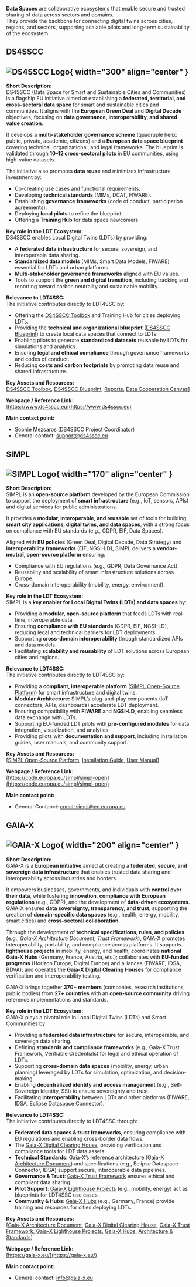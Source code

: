 **Data Spaces** are collaborative ecosystems that enable secure and trusted sharing of data across sectors and domains.  
They provide the backbone for connecting digital twins across cities, regions, and sectors, supporting scalable pilots and long-term sustainability of the ecosystem.  

## DS4SSCC

![DS4SSCC Logo](../assets/ds4sscc_logo.png){ width="300" align="center" }
---

**Short Description:**  
DS4SSCC (Data Space for Smart and Sustainable Cities and Communities) is a flagship EU initiative aimed at establishing a **federated, territorial, and cross-sectoral data space** for smart and sustainable cities and communities. It aligns with the **European Green Deal** and **Digital Decade** objectives, focusing on **data governance, interoperability, and shared value creation**.  

It develops a **multi-stakeholder governance scheme** (quadruple helix: public, private, academic, citizens) and a **European data space blueprint** covering technical, organizational, and legal frameworks. The blueprint is validated through **10–12 cross-sectoral pilots** in EU communities, using high-value datasets.  

The initiative also promotes **data reuse** and minimizes infrastructure investment by:  
- Co-creating use cases and functional requirements.  
- Developing **technical standards** (MIMs, DCAT, FIWARE).  
- Establishing **governance frameworks** (code of conduct, participation agreements).  
- Deploying **local pilots** to refine the blueprint.  
- Offering a **Training Hub** for data space newcomers.  

**Key role in the LDT Ecosystem:**  
DS4SSCC enables Local Digital Twins (LDTs) by providing:  
- A **federated data infrastructure** for secure, sovereign, and interoperable data sharing.  
- **Standardized data models** (MIMs, Smart Data Models, FIWARE) essential for LDTs and urban platforms.  
- **Multi-stakeholder governance frameworks** aligned with EU values.  
- Tools to support the **green and digital transition**, including tracking and reporting toward carbon neutrality and sustainable mobility.  

**Relevance to LDT4SSC:**  
The initiative contributes directly to LDT4SSC by:  

- Offering the [DS4SSCC Toolbox](https://toolbox.dssc.eu/) and Training Hub for cities deploying LDTs.  
- Providing the **technical and organizational blueprint** ([DS4SSCC Blueprint](https://www.ds4sscc.eu/inventory)) to create local data spaces that connect to LDTs.  
- Enabling pilots to generate **standardized datasets** reusable by LDTs for simulations and analytics.  
- Ensuring **legal and ethical compliance** through governance frameworks and codes of conduct.  
- Reducing **costs and carbon footprints** by promoting data reuse and shared infrastructure.  

**Key Assets and Resources:**  
[DS4SSCC Toolbox](https://toolbox.dssc.eu/), [DS4SSCC Blueprint](https://www.ds4sscc.eu/inventory), [Reports](https://www.ds4sscc.eu/reports), [Data Cooperation Canvas](https://inventory.ds4sscc.eu/multi-stakeholder-governance/developing-multi-stakeholder)]  

**Webpage / Reference Link:**  
[https://www.ds4sscc.eu](https://www.ds4sscc.eu)  

**Main contact point:**  
- Sophie Mezsaros (DS4SSCC Project Coordinator)  
- General contact: support@ds4sscc.eu  


## SIMPL 

![SIMPL Logo](../assets/simpl_logo.png){ width="170" align="center" }
---

**Short Description:**  
SIMPL is an **open-source platform** developed by the European Commission to support the deployment of **smart infrastructure** (e.g., IoT, sensors, APIs) and digital services for public administrations.  

It provides a **modular, interoperable, and reusable** set of tools for building **smart city applications, digital twins, and data spaces**, with a strong focus on compliance with EU standards (e.g., GDPR, EIF, Data Spaces).  

Aligned with **EU policies** (Green Deal, Digital Decade, Data Strategy) and **interoperability frameworks** (EIF, NGSI-LD), SIMPL delivers a **vendor-neutral, open-source platform** ensuring:  
- Compliance with EU regulations (e.g., GDPR, Data Governance Act).  
- Reusability and scalability of smart infrastructure solutions across Europe.  
- Cross-domain interoperability (mobility, energy, environment).  

**Key role in the LDT Ecosystem:**  
SIMPL is a **key enabler for Local Digital Twins (LDTs) and data spaces** by:  
- Providing a **modular, open-source platform** that feeds LDTs with real-time, interoperable data.  
- Ensuring **compliance with EU standards** (GDPR, EIF, NGSI-LD), reducing legal and technical barriers for LDT deployments.  
- Supporting **cross-domain interoperability** through standardized APIs and data models.  
- Facilitating **scalability and reusability** of LDT solutions across European cities and regions.  

**Relevance to LDT4SSC:**  
The initiative contributes directly to LDT4SSC by:  

- Providing a **compliant, interoperable platform** ([SIMPL Open-Source Platform](https://code.europa.eu/simpl/simpl-open)) for smart infrastructure and digital twins.  
- **Modular Architecture:** SIMPL’s plug-and-play components (IoT connectors, APIs, dashboards) accelerate LDT deployment.  
- Ensuring compatibility with **FIWARE** and **NGSI-LD**, enabling seamless data exchange with LDTs.  
- Supporting EU-funded LDT pilots with **pre-configured modules** for data integration, visualization, and analytics.  
- Providing pilots with **documentation and support**, including installation guides, user manuals, and community support.  

**Key Assets and Resources:**  
[[SIMPL Open-Source Platform](https://code.europa.eu/simpl/simpl-open), [Installation Guide](https://code.europa.eu/simpl/simpl-open/documentation/installation-guide), [User Manual](https://code.europa.eu/simpl/simpl-open/documentation/user-manual)]  

**Webpage / Reference Link:**  
[https://code.europa.eu/simpl/simpl-open](https://code.europa.eu/simpl/simpl-open)  

**Main contact point:**  
- General Contanct: cnect-simpl@ec.europa.eu  


## GAIA-X

![GAIA-X Logo](../assets/gaia_x_logo.png){ width="200" align="center" }
---

**Short Description:**  
GAIA-X is a **European initiative** aimed at creating a **federated, secure, and sovereign data infrastructure** that enables trusted data sharing and interoperability across industries and borders.  

It empowers businesses, governments, and individuals with **control over their data**, while fostering **innovation**, **compliance with European regulations** (e.g., GDPR), and the development of **data-driven ecosystems**. GAIA-X ensures **data sovereignty, transparency, and trust**, supporting the creation of **domain-specific data spaces** (e.g., health, energy, mobility, smart cities) and **cross-sectoral collaboration**.  

Through the development of **technical specifications, rules, and policies** (e.g., *Gaia-X Architecture Document, Trust Framework*), GAIA-X promotes interoperability, portability, and compliance across platforms. It supports **lighthouse projects** in mobility, energy, and health; coordinates **national Gaia-X Hubs** (Germany, France, Austria, etc.); collaborates with **EU-funded programs** (Horizon Europe, Digital Europe) and alliances (FIWARE, IDSA, BDVA); and operates the **Gaia-X Digital Clearing Houses** for compliance verification and interoperability testing.  

GAIA-X brings together **370+ members** (companies, research institutions, public bodies) from **27+ countries** with an **open-source community** driving reference implementations and standards.  

**Key role in the LDT Ecosystem:**  
GAIA-X plays a pivotal role in Local Digital Twins (LDTs) and Smart Communities by:  
- Providing a **federated data infrastructure** for secure, interoperable, and sovereign data sharing.  
- Defining **standards and compliance frameworks** (e.g., Gaia-X Trust Framework, Verifiable Credentials) for legal and ethical operation of LDTs.  
- Supporting **cross-domain data spaces** (mobility, energy, urban planning) leveraged by LDTs for simulation, optimization, and decision-making.  
- Enabling **decentralized identity and access management** (e.g., Self-Sovereign Identity, SSI) to ensure sovereignty and trust.  
- Facilitating **interoperability** between LDTs and other platforms (FIWARE, IDSA, Eclipse Dataspace Connector).  

**Relevance to LDT4SSC:**  
The initiative contributes directly to LDT4SSC through:  

- **Federated data spaces & trust frameworks**, ensuring compliance with EU regulations and enabling cross-border data flows.  
- The [Gaia-X Digital Clearing House](https://gaia-x.eu/services-deliverables/digital-clearing-house/), providing verification and compliance tools for LDT data assets.  
- **Technical Standards**: Gaia-X’s reference architecture ([Gaia-X Architecture Document](https://docs.gaia-x.eu/technical-committee/architecture-document/22.10/overview/)) and specifications (e.g., Eclipse Dataspace Connector, IDSA) support secure, interoperable data pipelines.  
- **Governance & Trust**: [Gaia-X Trust Framework](https://gaia-x.eu/wp-content/uploads/2022/06/Gaia-x_Magazine_June-2022-Issue_1f.pdf) ensures ethical and compliant data sharing.  
- **Pilot Support**: [Gaia-X Lighthouse Projects](https://www.gaia-x4futuremobility.de/en/home) (e.g., mobility, energy) act as blueprints for LDT4SSC use cases.  
- **Community & Hubs**: [Gaia-X Hubs](https://gaia-x.eu/community/ecosystems/) (e.g., Germany, France) provide training and resources for cities deploying LDTs.  

**Key Assets and Resources:**  
[[Gaia-X Architecture Document](https://docs.gaia-x.eu/technical-committee/architecture-document/22.10/overview/),  [Gaia-X Digital Clearing House](https://gaia-x.eu/services-deliverables/digital-clearing-house/),  [Gaia-X Trust Framework](https://gaia-x.eu/wp-content/uploads/2022/06/Gaia-x_Magazine_June-2022-Issue_1f.pdf),  [Gaia-X Lighthouse Projects](https://www.gaia-x4futuremobility.de/en/home),  [Gaia-X Hubs](https://gaia-x.eu/community/ecosystems/),  [Architecture & Standards](https://docs.gaia-x.eu/)]  

**Webpage / Reference Link:**  
[https://gaia-x.eu/](https://gaia-x.eu/)  

**Main contact point:**  
- General contact: info@gaia-x.eu  

